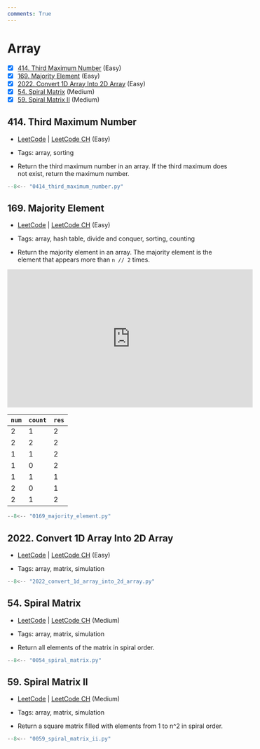 ```yaml
---
comments: True
---
```


# Array

- [x] [414. Third Maximum Number](https://leetcode.cn/problems/third-maximum-number/) (Easy)
- [x] [169. Majority Element](https://leetcode.cn/problems/majority-element/) (Easy)
- [x] [2022. Convert 1D Array Into 2D Array](https://leetcode.cn/problems/convert-1d-array-into-2d-array/) (Easy)
- [x] [54. Spiral Matrix](https://leetcode.cn/problems/spiral-matrix/) (Medium)
- [x] [59. Spiral Matrix II](https://leetcode.cn/problems/spiral-matrix-ii/) (Medium)

## 414. Third Maximum Number

-   [LeetCode](https://leetcode.com/problems/third-maximum-number/) | [LeetCode CH](https://leetcode.cn/problems/third-maximum-number/) (Easy)

-   Tags: array, sorting
-   Return the third maximum number in an array. If the third maximum does not exist, return the maximum number.

```python title="414. Third Maximum Number - Python Solution"
--8<-- "0414_third_maximum_number.py"
```

## 169. Majority Element

-   [LeetCode](https://leetcode.com/problems/majority-element/) | [LeetCode CH](https://leetcode.cn/problems/majority-element/) (Easy)

-   Tags: array, hash table, divide and conquer, sorting, counting
-   Return the majority element in an array. The majority element is the element that appears more than `n // 2` times.

<iframe width="560" height="315" src="https://www.youtube.com/embed/7pnhv842keE?si=fBYlNfKzdkiLgkF1" title="YouTube video player" frameborder="0" allow="accelerometer; autoplay; clipboard-write; encrypted-media; gyroscope; picture-in-picture; web-share" referrerpolicy="strict-origin-when-cross-origin" allowfullscreen></iframe>

| `num` | `count` | `res` |
| ----- | ------- | ----- |
| 2     | 1       | 2     |
| 2     | 2       | 2     |
| 1     | 1       | 2     |
| 1     | 0       | 2     |
| 1     | 1       | 1     |
| 2     | 0       | 1     |
| 2     | 1       | 2     |

```python title="169. Majority Element - Python Solution"
--8<-- "0169_majority_element.py"
```

## 2022. Convert 1D Array Into 2D Array

-   [LeetCode](https://leetcode.com/problems/convert-1d-array-into-2d-array/) | [LeetCode CH](https://leetcode.cn/problems/convert-1d-array-into-2d-array/) (Easy)

-   Tags: array, matrix, simulation

```python title="2022. Convert 1D Array Into 2D Array - Python Solution"
--8<-- "2022_convert_1d_array_into_2d_array.py"
```

## 54. Spiral Matrix

-   [LeetCode](https://leetcode.com/problems/spiral-matrix/) | [LeetCode CH](https://leetcode.cn/problems/spiral-matrix/) (Medium)

-   Tags: array, matrix, simulation
-   Return all elements of the matrix in spiral order.

```python title="54. Spiral Matrix - Python Solution"
--8<-- "0054_spiral_matrix.py"
```

## 59. Spiral Matrix II

-   [LeetCode](https://leetcode.com/problems/spiral-matrix-ii/) | [LeetCode CH](https://leetcode.cn/problems/spiral-matrix-ii/) (Medium)

-   Tags: array, matrix, simulation
-   Return a square matrix filled with elements from 1 to n^2 in spiral order.

```python title="59. Spiral Matrix II - Python Solution"
--8<-- "0059_spiral_matrix_ii.py"
```
